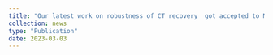 ```yaml
---
title: "Our latest work on robustness of CT recovery  got accepted to MIDL 2023 [here](https://paramanand-c.github.io/publication/2023_CT_recovery)"
collection: news
type: "Publication"
date: 2023-03-03
---
```

